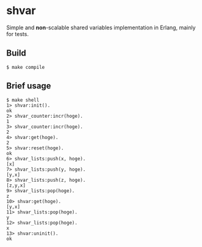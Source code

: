 # shvar
Simple and **non**-scalable shared variables implementation in Erlang, mainly for tests.

## Build
    $ make compile

## Brief usage
    $ make shell
    1> shvar:init().
    ok
    2> shvar_counter:incr(hoge).
    1
    3> shvar_counter:incr(hoge).
    2
    4> shvar:get(hoge).
    2
    5> shvar:reset(hoge).
    ok
    6> shvar_lists:push(x, hoge).
    [x]
    7> shvar_lists:push(y, hoge).
    [y,x]
    8> shvar_lists:push(z, hoge).
    [z,y,x]
    9> shvar_lists:pop(hoge).
    z
    10> shvar:get(hoge).
    [y,x]
    11> shvar_lists:pop(hoge).
    y
    12> shvar_lists:pop(hoge).
    x
    13> shvar:uninit().
    ok
